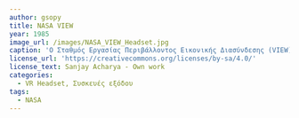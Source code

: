 ```yaml
---
author: gsopy
title: NASA VIEW
year: 1985
image_url: /images/NASA_VIEW_Headset.jpg
caption: 'Ο Σταθμός Εργασίας Περιβάλλοντος Εικονικής Διασύνδεσης (VIEW) της NASA είναι ένα στερεοσκοπικό σύστημα απεικόνισης τοποθετημένο στην κεφαλή στο οποίο η οθόνη μπορεί να είναι ένα τεχνητό περιβάλλον που δημιουργείται από υπολογιστή ή ένα πραγματικό περιβάλλον που αναμεταδίδεται από απομακρυσμένες βιντεοκάμερες.'
license_url: 'https://creativecommons.org/licenses/by-sa/4.0/'
license_text: Sanjay Acharya - Own work
categories:
  - VR Headset, Συσκευές εξόδου
tags:
  - NASA
---
```


